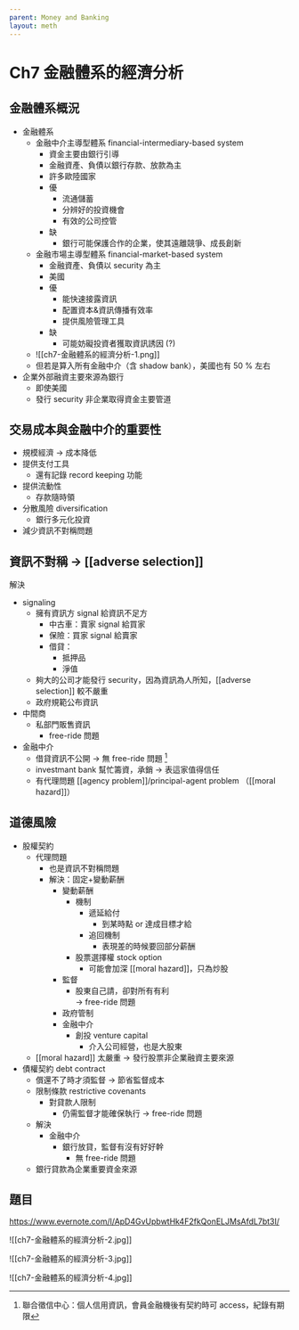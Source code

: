 ```yaml
---
parent: Money and Banking
layout: meth
---
```


# Ch7 金融體系的經濟分析

## 金融體系概況

- 金融體系
    - 金融中介主導型體系 financial-intermediary-based system
        - 資金主要由銀行引導
        - 金融資產、負債以銀行存款、放款為主
        - 許多歐陸國家
        - 優
            - 流通儲蓄
            - 分辨好的投資機會
            - 有效的公司控管
        - 缺
            - 銀行可能保護合作的企業，使其遠離競爭、成長創新
    - 金融市場主導型體系 financial-market-based system
        - 金融資產、負債以 security 為主
        - 美國
        - 優
            - 能快速接露資訊
            - 配置資本&資訊傳播有效率
            - 提供風險管理工具
        - 缺
            - 可能妨礙投資者獲取資訊誘因 (?)
    - ![[ch7-金融體系的經濟分析-1.png]]
    - 但若是算入所有金融中介（含 shadow bank），美國也有 50 % 左右
- 企業外部融資主要來源為銀行
    - 即使美國
    - 發行 security 非企業取得資金主要管道

## 交易成本與金融中介的重要性

- 規模經濟 → 成本降低
- 提供支付工具
    - 還有記錄 record keeping 功能
- 提供流動性
    - 存款隨時領
- 分散風險 diversification
    - 銀行多元化投資
- 減少資訊不對稱問題

## 資訊不對稱 → [[adverse selection]]

解決

- signaling
    - 擁有資訊方 signal 給資訊不足方
        - 中古車：賣家 signal 給買家
        - 保險：買家 signal 給賣家
        - 借貸：  
            - 抵押品
            - 淨值
    - 夠大的公司才能發行 security，因為資訊為人所知，[[adverse selection]] 較不嚴重
    - 政府規範公布資訊
- 中間商
    - 私部門販售資訊
        -  free-ride 問題
-  金融中介
    -  借貸資訊不公開 → 無 free-ride 問題 [^1]
    -  investmant bank 幫忙籌資，承銷 → 表這家值得信任
    -  有代理問題 [[agency problem]]/principal-agent problem （[[moral hazard]]）

[^1]:聯合徵信中心：個人信用資訊，會員金融機後有契約時可 access，紀錄有期限

## 道德風險

- 股權契約
    - 代理問題
        - 也是資訊不對稱問題
        - 解決：固定+變動薪酬
            - 變動薪酬
                - 機制
                    - 遞延給付
                        - 到某時點 or 達成目標才給
                    - 追回機制
                        - 表現差的時候要回部分薪酬
                - 股票選擇權 stock option
                    - 可能會加深 [[moral hazard]]，只為炒股
            - 監督
                - 股東自己請，卻對所有有利  
                → free-ride 問題
            - 政府管制
            - 金融中介
                - 創投 venture capital
                    - 介入公司經營，也是大股東
    - [[moral hazard]] 太嚴重 → 發行股票非企業融資主要來源
- 債權契約 debt contract
    - 償還不了時才須監督 → 節省監督成本 
    - 限制條款 restrictive covenants
        - 對貸款人限制
            - 仍需監督才能確保執行 → free-ride 問題
    - 解決
        - 金融中介
            - 銀行放貸，監督有沒有好好幹
                - 無 free-ride 問題
    - 銀行貸款為企業重要資金來源

## 題目

<https://www.evernote.com/l/ApD4GvUpbwtHk4F2fkQonELJMsAfdL7bt3I/>

![[ch7-金融體系的經濟分析-2.jpg]]

![[ch7-金融體系的經濟分析-3.jpg]]

![[ch7-金融體系的經濟分析-4.jpg]]
